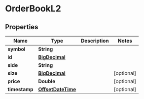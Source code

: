 
# OrderBookL2

## Properties
Name | Type | Description | Notes
------------ | ------------- | ------------- | -------------
**symbol** | **String** |  | 
**id** | [**BigDecimal**](BigDecimal.md) |  | 
**side** | **String** |  | 
**size** | [**BigDecimal**](BigDecimal.md) |  |  [optional]
**price** | **Double** |  |  [optional]
**timestamp** | [**OffsetDateTime**](OffsetDateTime.md) |  |  [optional]



